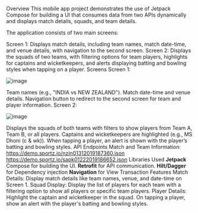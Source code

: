 Overview
This mobile app project demonstrates the use of Jetpack Compose for building a UI that consumes data from two APIs dynamically and displays match details, squads, and team details.

The application consists of two main screens:

Screen 1: Displays match details, including team names, match date-time, and venue details, with navigation to the second screen.
Screen 2: Displays the squads of two teams, with filtering options for team players, highlights for captains and wicketkeepers, and alerts displaying batting and bowling styles when tapping on a player.
Screens
Screen 1:

![image](https://github.com/user-attachments/assets/c2241dda-76e9-4581-b192-b77c2ffb9515)


Team names (e.g., "INDIA vs NEW ZEALAND").
Match date-time and venue details.
Navigation button to redirect to the second screen for team and player information.
Screen 2:

![image](https://github.com/user-attachments/assets/a7db1c30-7610-49de-9fa5-3bb83a92db51)


Displays the squads of both teams with filters to show players from Team A, Team B, or all players.
Captains and wicketkeepers are highlighted (e.g., MS Dhoni (c & wk)).
When tapping a player, an alert is shown with the player’s batting and bowling styles.
API Endpoints
Match and Team Information:
https://demo.sportz.io/nzin01312019187360.json
https://demo.sportz.io/sapk01222019186652.json
Libraries Used
**Jetpack** Compose for building the UI.
**Retrofit** for API communication.
**Hilt/Dagger** for Dependency injection
**Navigation** for View Transaction
Features
Match Details:
Display match details like team names, venue, and date-time on Screen 1.
Squad Display:
Display the list of players for each team with a filtering option to show all players or specific team players.
Player Details:
Highlight the captain and wicketkeeper in the squad.
On tapping a player, show an alert with the player's batting and bowling styles.